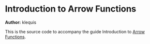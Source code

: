 # Introduction to Arrow Functions

**Author:** klequis

This is the source code to accompany the guide Introduction to [Arrow Functions](http://klequis.com/blog/introdunction-to-arrow-functions).
